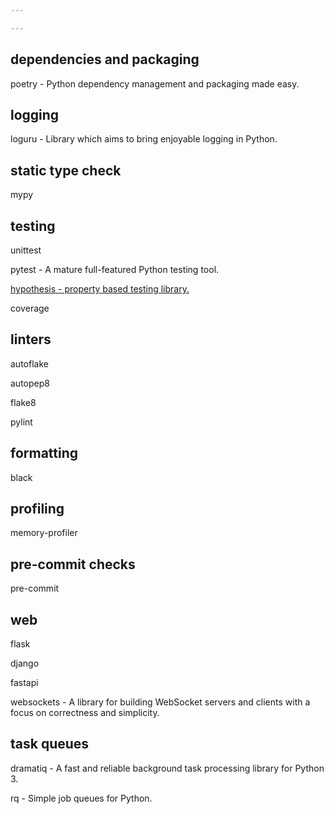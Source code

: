 ```yaml
---

---
```


## dependencies and packaging
poetry - Python dependency management and packaging made easy.

## logging 
loguru - Library which aims to bring enjoyable logging in Python.

## static type check 
mypy

## testing 

unittest 

pytest - A mature full-featured Python testing tool.

[hypothesis -  property based testing library.](https://github.com/HypothesisWorks/hypothesis/tree/master/hypothesis-python)

coverage 

## linters

autoflake

autopep8 

flake8

pylint 


## formatting 

black 


## profiling 

memory-profiler 

## pre-commit checks 

pre-commit 

## web 

flask

django 

fastapi 

websockets - A library for building WebSocket servers and clients with a focus on correctness and simplicity.

## task queues

dramatiq - A fast and reliable background task processing library for Python 3.

rq - Simple job queues for Python.
